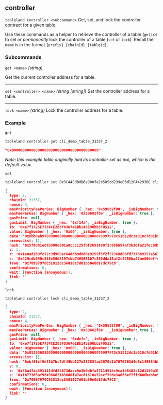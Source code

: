 ## controller

`tableland controller <subcommand>`
Get, set, and lock the controller contract for a given table.

Use these commands as a helper to retrieve the controller of a table (`get`) or to set _or permanently_ lock the controller of a table (`set` or `lock`). Recall the `name` is in the format `{prefix}_{chainId}_{tableId}`.

### Subcommands

`get <name>` _(string)_

Get the current controller address for a table.

---

`set <controller> <name>` _(string [string])_
Set the controller address for a table.

---

`lock <name>` _(string)_
Lock the controller address for a table.

### Example

`get`

```bash
tableland controller get cli_demo_table_31337_2
```

```json
"0x0000000000000000000000000000000000000000"
```

_Note: this example table originally had its controller set as `0x0`, which is the default value._

`set`

```bash
tableland controller set 0x3C44CdDdB6a900fa2b585dd299e03d12FA4293BC cli_demo_table_31337_2
```

```json
{
  type: 2,
  chainId: 31337,
  nonce: 3,
  maxPriorityFeePerGas: BigNumber { _hex: '0x59682f00', _isBigNumber: true },
  maxFeePerGas: BigNumber { _hex: '0x59682f0e', _isBigNumber: true },
  gasPrice: null,
  gasLimit: BigNumber { _hex: '0xf14a', _isBigNumber: true },
  to: '0xe7f1725E7734CE288F8367e1Bb143E90bb3F0512',
  value: BigNumber { _hex: '0x00', _isBigNumber: true },
  data: '0x8bb0ab9700000000000000000000000070997970c51812dc3a010c7d01b50e0d17dc79c800000000000000000000000000000000000000000000000000000000000000020000000000000000000000003c44cdddb6a900fa2b585dd299e03d12fa4293bc',
  accessList: [],
  hash: '0x5f8d81e07b908e501a8ccc1257bf2691400f3c68b657af3b36fa21fec0d9b16b',
  v: 1,
  r: '0x1e0ad1b9fc72c9d909ec64dd89d888e9299f5f2f57968d06fd737389357a5634',
  s: '0x429cdb090c318e50d3197cbb7405651b7c330dda15af2c4256ba47ae80deffcb',
  from: '0x70997970C51812dc3A010C7d01b50e0d17dc79C8',
  confirmations: 0,
  wait: [Function (anonymous)],
  link: ''
}
```

`lock`

```bash
tableland controller lock cli_demo_table_31337_2
```

```json
{
  type: 2,
  chainId: 31337,
  nonce: 4,
  maxPriorityFeePerGas: BigNumber { _hex: '0x59682f00', _isBigNumber: true },
  maxFeePerGas: BigNumber { _hex: '0x59682f0e', _isBigNumber: true },
  gasPrice: null,
  gasLimit: BigNumber { _hex: '0xdefc', _isBigNumber: true },
  to: '0xe7f1725E7734CE288F8367e1Bb143E90bb3F0512',
  value: BigNumber { _hex: '0x00', _isBigNumber: true },
  data: '0x0529568100000000000000000000000070997970c51812dc3a010c7d01b50e0d17dc79c80000000000000000000000000000000000000000000000000000000000000002',
  accessList: [],
  hash: '0xbf61cf9df3b7bc7df49bb127e23783fad2670d1b7076763d4e6c149864b8972e',
  v: 0,
  r: '0x56a4faa391111dfd54873dacc9e2b9dbfa47114914c9ca145402c12d1190a353',
  s: '0x1b773d3af98496662163600fa7ac81610a32ecf79de3a683ef7ffd606bab8e9a',
  from: '0x70997970C51812dc3A010C7d01b50e0d17dc79C8',
  confirmations: 0,
  wait: [Function (anonymous)],
  link: ''
}
```
